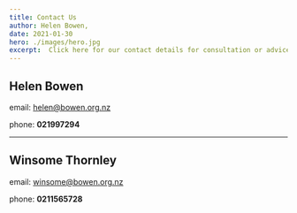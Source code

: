 ```yaml
---
title: Contact Us
author: Helen Bowen,
date: 2021-01-30
hero: ./images/hero.jpg
excerpt:  Click here for our contact details for consultation or advice.
---
```



## Helen Bowen


email: 
[helen@bowen.org.nz](mailto:helen@bowen.org.nz)

phone: **021997294**

---

## Winsome Thornley

email: 
[winsome@bowen.org.nz](mailto:winsome@bowen.org.nz)

phone: **0211565728**







